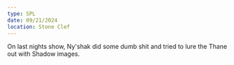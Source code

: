 ```yaml
---
type: SPL
date: 09/21/2024
location: Stone Clef
---
```


On last nights show, Ny'shak did some dumb shit and tried to lure the Thane out with Shadow images.

